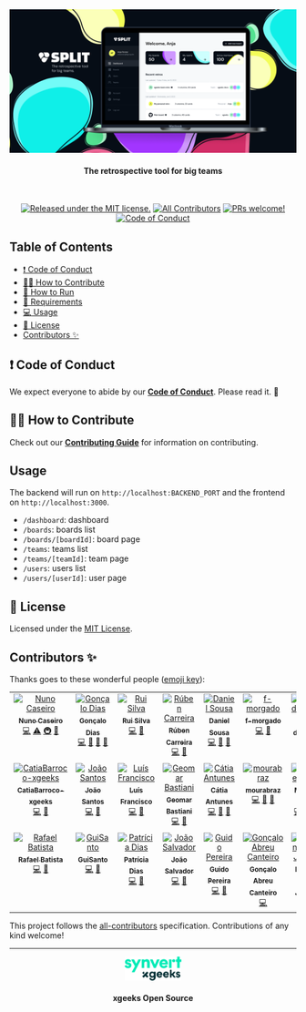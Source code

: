<img src=".github/IMAGES/split-repo-img.png" alt="SPLIT" />
<h4 align="center">The retrospective tool for big teams</h4>

<br>

<div align="center">

[![Released under the MIT license.](https://img.shields.io/badge/license-MIT-blue.svg)](./LICENSE)
[![All Contributors][all-contributors-badge]](#contributors)
[![PRs welcome!](https://img.shields.io/badge/PRs-welcome-brightgreen.svg)](./CONTRIBUTING)
[![Code of Conduct][coc-badge]][coc]

</div>

## Table of Contents

- [❗ Code of Conduct](#-code-of-conduct)
- [🙌🏻 How to Contribute](#--how-to-contribute)
- [🏃 How to Run](https://github.com/xgeekshq/split/wiki/How-to-run)
- [📃 Requirements](https://github.com/xgeekshq/split/wiki/Requirements)
- [:computer: Usage](#usage)
- [📝 License](#-license)
- [Contributors ✨](#contributors-)

## ❗ Code of Conduct

We expect everyone to abide by our [**Code of Conduct**](.github/CODE_OF_CONDUCT.md). Please read it. 🤝

## 🙌🏻 How to Contribute

Check out our [**Contributing Guide**](.github/CONTRIBUTING.md) for information on contributing.

## Usage

The backend will run on `http://localhost:BACKEND_PORT` and the frontend on `http://localhost:3000`.

- `/dashboard`: dashboard
- `/boards`: boards list
- `/boards/[boardId]`: board page
- `/teams`: teams list
- `/teams/[teamId]`: team page
- `/users`: users list
- `/users/[userId]`: user page

## 📝 License

Licensed under the [MIT License](./LICENSE).

## Contributors ✨

Thanks goes to these wonderful people ([emoji key](https://allcontributors.org/docs/en/emoji-key)):

<!-- ALL-CONTRIBUTORS-LIST:START - Do not remove or modify this section -->
<!-- prettier-ignore-start -->
<!-- markdownlint-disable -->
<table>
  <tbody>
    <tr>
      <td align="center" valign="top" width="14.28%"><a href="https://github.com/nunocaseiro"><img src="https://avatars.githubusercontent.com/u/90208434?v=4?s=50" width="50px;" alt="Nuno Caseiro"/><br /><sub><b>Nuno Caseiro</b></sub></a><br /><a href="https://github.com/xgeekshq/split/commits?author=nunocaseiro" title="Code">💻</a> <a href="https://github.com/xgeekshq/split/commits?author=nunocaseiro" title="Tests">⚠️</a> <a href="#infra-nunocaseiro" title="Infrastructure (Hosting, Build-Tools, etc)">🚇</a> <a href="https://github.com/xgeekshq/split/commits?author=nunocaseiro" title="Documentation">📖</a></td>
      <td align="center" valign="top" width="14.28%"><a href="https://github.com/gfdias"><img src="https://avatars.githubusercontent.com/u/5095726?v=4?s=50" width="50px;" alt="Gonçalo Dias"/><br /><sub><b>Gonçalo Dias</b></sub></a><br /><a href="https://github.com/xgeekshq/split/commits?author=gfdias" title="Code">💻</a> <a href="https://github.com/xgeekshq/split/pulls?q=is%3Apr+reviewed-by%3Agfdias" title="Reviewed Pull Requests">👀</a> <a href="https://github.com/xgeekshq/split/commits?author=gfdias" title="Documentation">📖</a> <a href="#projectManagement-gfdias" title="Project Management">📆</a></td>
      <td align="center" valign="top" width="14.28%"><a href="https://github.com/rpvsilva"><img src="https://avatars.githubusercontent.com/u/25325644?v=4?s=50" width="50px;" alt="Rui Silva"/><br /><sub><b>Rui Silva</b></sub></a><br /><a href="https://github.com/xgeekshq/split/commits?author=rpvsilva" title="Code">💻</a> <a href="https://github.com/xgeekshq/split/pulls?q=is%3Apr+reviewed-by%3Arpvsilva" title="Reviewed Pull Requests">👀</a></td>
      <td align="center" valign="top" width="14.28%"><a href="https://github.com/RubenMCCarreira"><img src="https://avatars.githubusercontent.com/u/75999036?v=4?s=50" width="50px;" alt="Rúben Carreira"/><br /><sub><b>Rúben Carreira</b></sub></a><br /><a href="https://github.com/xgeekshq/split/commits?author=RubenMCCarreira" title="Code">💻</a> <a href="https://github.com/xgeekshq/split/pulls?q=is%3Apr+reviewed-by%3ARubenMCCarreira" title="Reviewed Pull Requests">👀</a></td>
      <td align="center" valign="top" width="14.28%"><a href="https://daniel-sousa.com"><img src="https://avatars.githubusercontent.com/u/104842894?v=4?s=50" width="50px;" alt="Daniel Sousa"/><br /><sub><b>Daniel Sousa</b></sub></a><br /><a href="https://github.com/xgeekshq/split/commits?author=dsousa12" title="Code">💻</a> <a href="https://github.com/xgeekshq/split/commits?author=dsousa12" title="Documentation">📖</a> <a href="https://github.com/xgeekshq/split/pulls?q=is%3Apr+reviewed-by%3Adsousa12" title="Reviewed Pull Requests">👀</a></td>
      <td align="center" valign="top" width="14.28%"><a href="https://github.com/f-morgado"><img src="https://avatars.githubusercontent.com/u/99803749?v=4?s=50" width="50px;" alt="f-morgado"/><br /><sub><b>f-morgado</b></sub></a><br /><a href="https://github.com/xgeekshq/split/commits?author=f-morgado" title="Code">💻</a> <a href="https://github.com/xgeekshq/split/commits?author=f-morgado" title="Documentation">📖</a></td>
      <td align="center" valign="top" width="14.28%"><a href="https://github.com/r-dmatos"><img src="https://avatars.githubusercontent.com/u/100219341?v=4?s=50" width="50px;" alt="r-dmatos"/><br /><sub><b>r-dmatos</b></sub></a><br /><a href="https://github.com/xgeekshq/split/commits?author=r-dmatos" title="Code">💻</a> <a href="https://github.com/xgeekshq/split/commits?author=r-dmatos" title="Documentation">📖</a></td>
    </tr>
    <tr>
      <td align="center" valign="top" width="14.28%"><a href="https://github.com/CatiaBarroco-xgeeks"><img src="https://avatars.githubusercontent.com/u/104831678?v=4?s=50" width="50px;" alt="CatiaBarroco-xgeeks"/><br /><sub><b>CatiaBarroco-xgeeks</b></sub></a><br /><a href="https://github.com/xgeekshq/split/commits?author=CatiaBarroco-xgeeks" title="Code">💻</a> <a href="https://github.com/xgeekshq/split/commits?author=CatiaBarroco-xgeeks" title="Documentation">📖</a></td>
      <td align="center" valign="top" width="14.28%"><a href="https://github.com/joaosantos99"><img src="https://avatars.githubusercontent.com/u/68588265?v=4?s=50" width="50px;" alt="João Santos"/><br /><sub><b>João Santos</b></sub></a><br /><a href="https://github.com/xgeekshq/split/commits?author=joaosantos99" title="Code">💻</a> <a href="https://github.com/xgeekshq/split/commits?author=joaosantos99" title="Documentation">📖</a></td>
      <td align="center" valign="top" width="14.28%"><a href="https://github.com/dvpfran"><img src="https://avatars.githubusercontent.com/u/67462841?v=4?s=50" width="50px;" alt="Luís Francisco"/><br /><sub><b>Luís Francisco</b></sub></a><br /><a href="https://github.com/xgeekshq/split/commits?author=dvpfran" title="Code">💻</a> <a href="https://github.com/xgeekshq/split/commits?author=dvpfran" title="Documentation">📖</a></td>
      <td align="center" valign="top" width="14.28%"><a href="https://github.com/geomarb"><img src="https://avatars.githubusercontent.com/u/33127565?v=4?s=50" width="50px;" alt="Geomar Bastiani"/><br /><sub><b>Geomar Bastiani</b></sub></a><br /><a href="https://github.com/xgeekshq/split/commits?author=geomarb" title="Code">💻</a> <a href="https://github.com/xgeekshq/split/commits?author=geomarb" title="Documentation">📖</a></td>
      <td align="center" valign="top" width="14.28%"><a href="https://github.com/CatiaAntunes96"><img src="https://avatars.githubusercontent.com/u/59372326?v=4?s=50" width="50px;" alt="Cátia Antunes"/><br /><sub><b>Cátia Antunes</b></sub></a><br /><a href="https://github.com/xgeekshq/split/commits?author=CatiaAntunes96" title="Code">💻</a> <a href="https://github.com/xgeekshq/split/commits?author=CatiaAntunes96" title="Documentation">📖</a> <a href="https://github.com/xgeekshq/split/pulls?q=is%3Apr+reviewed-by%3ACatiaAntunes96" title="Reviewed Pull Requests">👀</a></td>
      <td align="center" valign="top" width="14.28%"><a href="https://www.linkedin.com/in/moura-braz"><img src="https://avatars.githubusercontent.com/u/7543719?v=4?s=50" width="50px;" alt="mourabraz"/><br /><sub><b>mourabraz</b></sub></a><br /><a href="https://github.com/xgeekshq/split/commits?author=mourabraz" title="Code">💻</a> <a href="https://github.com/xgeekshq/split/commits?author=mourabraz" title="Documentation">📖</a> <a href="https://github.com/xgeekshq/split/pulls?q=is%3Apr+reviewed-by%3Amourabraz" title="Reviewed Pull Requests">👀</a></td>
      <td align="center" valign="top" width="14.28%"><a href="https://github.com/miguel-felix1"><img src="https://avatars.githubusercontent.com/u/87712174?v=4?s=50" width="50px;" alt="Miguel Félix"/><br /><sub><b>Miguel Félix</b></sub></a><br /><a href="https://github.com/xgeekshq/split/commits?author=miguel-felix1" title="Code">💻</a> <a href="https://github.com/xgeekshq/split/issues?q=author%3Amiguel-felix1" title="Bug reports">🐛</a> <a href="https://github.com/xgeekshq/split/pulls?q=is%3Apr+reviewed-by%3Amiguel-felix1" title="Reviewed Pull Requests">👀</a> <a href="#userTesting-miguel-felix1" title="User Testing">📓</a></td>
    </tr>
    <tr>
      <td align="center" valign="top" width="14.28%"><a href="https://github.com/RafaelSBatista97"><img src="https://avatars.githubusercontent.com/u/118206043?v=4?s=50" width="50px;" alt="Rafael Batista"/><br /><sub><b>Rafael Batista</b></sub></a><br /><a href="https://github.com/xgeekshq/split/commits?author=RafaelSBatista97" title="Code">💻</a> <a href="https://github.com/xgeekshq/split/commits?author=RafaelSBatista97" title="Documentation">📖</a></td>
      <td align="center" valign="top" width="14.28%"><a href="https://github.com/GuiSanto"><img src="https://avatars.githubusercontent.com/u/99729373?v=4?s=50" width="50px;" alt="GuiSanto"/><br /><sub><b>GuiSanto</b></sub></a><br /><a href="https://github.com/xgeekshq/split/commits?author=GuiSanto" title="Code">💻</a> <a href="https://github.com/xgeekshq/split/commits?author=GuiSanto" title="Documentation">📖</a></td>
      <td align="center" valign="top" width="14.28%"><a href="https://github.com/patricia-mdias"><img src="https://avatars.githubusercontent.com/u/116013814?v=4?s=50" width="50px;" alt="Patrícia Dias"/><br /><sub><b>Patrícia Dias</b></sub></a><br /><a href="https://github.com/xgeekshq/split/commits?author=patricia-mdias" title="Code">💻</a> <a href="https://github.com/xgeekshq/split/commits?author=patricia-mdias" title="Documentation">📖</a></td>
      <td align="center" valign="top" width="14.28%"><a href="http://www.linkedin.com/in/jpvsalvador"><img src="https://avatars.githubusercontent.com/u/24455614?v=4?s=50" width="50px;" alt="João Salvador"/><br /><sub><b>João Salvador</b></sub></a><br /><a href="https://github.com/xgeekshq/split/commits?author=JoaoSaIvador" title="Code">💻</a> <a href="https://github.com/xgeekshq/split/commits?author=JoaoSaIvador" title="Documentation">📖</a></td>
      <td align="center" valign="top" width="14.28%"><a href="https://github.com/StereoPT"><img src="https://avatars.githubusercontent.com/u/8330038?v=4?s=50" width="50px;" alt="Guido Pereira"/><br /><sub><b>Guido Pereira</b></sub></a><br /><a href="https://github.com/xgeekshq/split/commits?author=StereoPT" title="Code">💻</a> <a href="https://github.com/xgeekshq/split/commits?author=StereoPT" title="Documentation">📖</a></td>
      <td align="center" valign="top" width="14.28%"><a href="https://github.com/GoncaloCanteiro"><img src="https://avatars.githubusercontent.com/u/58892791?v=4?s=50" width="50px;" alt="Gonçalo Abreu Canteiro"/><br /><sub><b>Gonçalo Abreu Canteiro</b></sub></a><br /><a href="https://github.com/xgeekshq/split/commits?author=GoncaloCanteiro" title="Code">💻</a></td>
      <td align="center" valign="top" width="14.28%"><a href="http://juniorboos.github.io"><img src="https://avatars.githubusercontent.com/u/61988699?v=4?s=50" width="50px;" alt="Milton Boos Junior"/><br /><sub><b>Milton Boos Junior</b></sub></a><br /><a href="https://github.com/xgeekshq/split/commits?author=juniorboos" title="Code">💻</a> <a href="https://github.com/xgeekshq/split/commits?author=juniorboos" title="Documentation">📖</a></td>
    </tr>
  </tbody>
</table>

<!-- markdownlint-restore -->
<!-- prettier-ignore-end -->

<!-- ALL-CONTRIBUTORS-LIST:END -->

This project follows the [all-contributors](https://github.com/all-contributors/all-contributors) specification. Contributions of any kind welcome!

[all-contributors-badge]: https://img.shields.io/github/all-contributors/xgeekshq/divide-and-conquer?color=orange&style=flat-square
[coc]: .github/CODE_OF_CONDUCT.md
[coc-badge]: https://img.shields.io/badge/code%20of-conduct-ff69b4.svg?style=flat-square

---

<p align="center">
  <a align="center" href="https://www.xgeeks.io/">
    <img alt="xgeeks" src=".github/IMAGES/xgeeks_Logo_Black.svg" width="100">
  </a>
</p>
<h4 align="center">xgeeks Open Source</h4>
